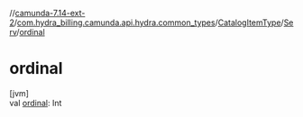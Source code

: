 //[camunda-7.14-ext-2](../../../../index.md)/[com.hydra_billing.camunda.api.hydra.common_types](../../index.md)/[CatalogItemType](../index.md)/[Serv](index.md)/[ordinal](ordinal.md)

# ordinal

[jvm]\
val [ordinal](ordinal.md): Int
